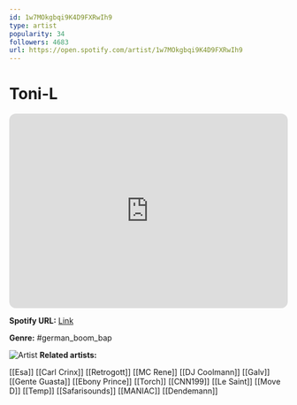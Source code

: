 ```yaml
---
id: 1w7MOkgbqi9K4D9FXRwIh9
type: artist
popularity: 34
followers: 4683
url: https://open.spotify.com/artist/1w7MOkgbqi9K4D9FXRwIh9
---
```

# Toni-L

<iframe style="border-radius:12px" src="https://open.spotify.com/embed/artist/1w7MOkgbqi9K4D9FXRwIh9" width="100%" height="352" frameBorder="0" allowfullscreen="" allow="autoplay; clipboard-write; encrypted-media; fullscreen; picture-in-picture" loading="lazy"></iframe>

**Spotify URL:** [Link](https://open.spotify.com/artist/1w7MOkgbqi9K4D9FXRwIh9)

**Genre:**  #german_boom_bap

![Artist](https://i.scdn.co/image/ab67616d0000b2731616f16f8d254348cb3f23af)
**Related artists:**

[[Esa]]
[[Carl Crinx]]
[[Retrogott]]
[[MC Rene]]
[[DJ Coolmann]]
[[Galv]]
[[Gente Guasta]]
[[Ebony Prince]]
[[Torch]]
[[CNN199]]
[[Le Saint]]
[[Move D]]
[[Temp]]
[[Safarisounds]]
[[MANIAC]]
[[Dendemann]]

